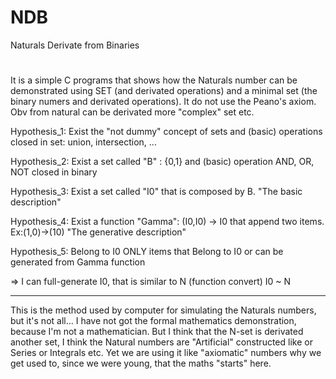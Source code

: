 # NDB
Naturals Derivate from Binaries
#
It is a simple C programs that shows how the Naturals number can be demonstrated using SET (and derivated operations) and a minimal set (the binary numers and derivated operations). It do not use the Peano's axiom.
Obv from natural can be derivated more "complex" set etc.

Hypothesis_1: Exist the "not dummy" concept of sets and (basic) operations closed in set: union, intersection, ...

Hypothesis_2: Exist a set called "B" : {0,1} and (basic) operation AND, OR, NOT closed in binary

Hypothesis_3: Exist a set called "I0" that is composed by B. "The basic description"

Hypothesis_4: Exist a function "Gamma": (I0,I0) -> I0 that append two items. Ex:(1,0)->(10) "The generative description"

Hypothesis_5: Belong to I0 ONLY items that Belong to I0 or can be generated from Gamma function

=> I can full-generate I0, that is similar to N (function convert)
I0 ~ N

-----
This is the method used by computer for simulating the Naturals numbers, but it's not all...
I have not got the formal mathematics demonstration, because I'm not a mathematician. But I think that the N-set is derivated another set, I think the Natural numbers are "Artificial" constructed like or Series or Integrals etc. Yet we are using it like "axiomatic" numbers why we get used to, since we were young, that the maths "starts" here.
